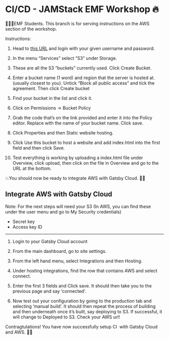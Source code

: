 # CI/CD - JAMStack EMF Workshop 🔥

👨🏻‍💻EMF Students. This branch is for serving instructions on the AWS section of the workshop.

Instructions:
  1. Head to [this URL](https://s3.console.aws.amazon.com) and login with your given username and password.

  2. In the menu “Services” select “S3” under Storage. 

  3. These are all the S3 “buckets” currently used. Click Create Bucket.

  4. Enter a bucket name (1 word) and region that the server is hosted at. (usually closest to you). Untick “Block all public access” and tick the agreement. Then click Create bucket

  5. Find your bucket in the list and click it.

  6. Click on Permissions -> Bucket Policy

  7. Grab the code that’s on the link provided and enter it into the Policy editor. Replace <yourbuckethere> with the name of your bucket name. Click save.

  8. Click Properties and then Static website hosting. 

  9. Click Use this bucket to host a website and add index.html into the first field and then click Save.

  10. Test everything is working by uploading a index.html file under Overview, click upload, then click on the file in Overview and go to the URL at the bottom.  	   

💥You should now be ready to integrate AWS with Gatsby Cloud. 👍🏼


## Integrate AWS with Gatsby Cloud
Note: For the next steps will need your S3 
(In AWS, you can find these under the user menu and go to My Security credentials)
- Secret key
- Access key ID

---------
1. Login to your Gatsby Cloud account

2. From the main dashboard, go to site settings.

3. From the left hand menu, select Integrations and then Hosting.

4. Under hosting integrations, find the row that contains AWS and select connect.

5. Enter the first 3 fields and Click save. It should then take you to the previous page and say ‘connected’.

6. Now test out your configuration by going to the production tab and selecting ‘manual build’. It should then repeat the process of building and then underneath once it’s built, say deploying to S3. If successful, it will change to Deployed to S3. Check your AWS url!

Contragtulations! You have now successfully setup CI  with Gatsby Cloud and AWS. 👍🏼
